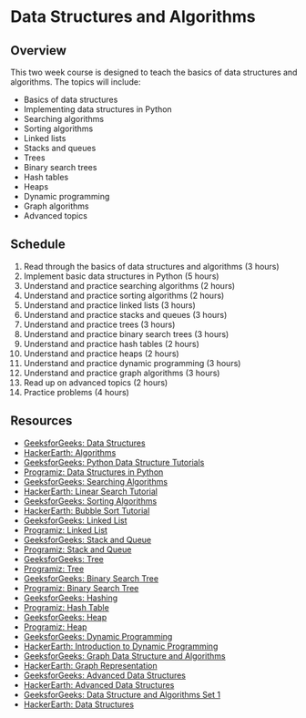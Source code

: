# Data Structures and Algorithms

## Overview

This two week course is designed to teach the basics of data structures and algorithms. The topics will include:

* Basics of data structures
* Implementing data structures in Python
* Searching algorithms
* Sorting algorithms
* Linked lists
* Stacks and queues
* Trees
* Binary search trees
* Hash tables
* Heaps
* Dynamic programming
* Graph algorithms
* Advanced topics

## Schedule

1. Read through the basics of data structures and algorithms (3 hours)
2. Implement basic data structures in Python (5 hours)
3. Understand and practice searching algorithms (2 hours)
4. Understand and practice sorting algorithms (2 hours)
5. Understand and practice linked lists (3 hours)
6. Understand and practice stacks and queues (3 hours)
7. Understand and practice trees (3 hours)
8. Understand and practice binary search trees (3 hours)
9. Understand and practice hash tables (2 hours)
10. Understand and practice heaps (2 hours)
11. Understand and practice dynamic programming (3 hours)
12. Understand and practice graph algorithms (3 hours)
13. Read up on advanced topics (2 hours)
14. Practice problems (4 hours)

## Resources

* [GeeksforGeeks: Data Structures](https://www.geeksforgeeks.org/data-structures/)
* [HackerEarth: Algorithms](https://www.hackerearth.com/practice/algorithms/)
* [GeeksforGeeks: Python Data Structure Tutorials](https://www.geeksforgeeks.org/python-data-structure-tutorials/)
* [Programiz: Data Structures in Python](https://www.programiz.com/python-programming/data-structures)
* [GeeksforGeeks: Searching Algorithms](https://www.geeksforgeeks.org/searching-algorithms/)
* [HackerEarth: Linear Search Tutorial](https://www.hackerearth.com/practice/algorithms/searching/linear-search/tutorial/)
* [GeeksforGeeks: Sorting Algorithms](https://www.geeksforgeeks.org/sorting-algorithms/)
* [HackerEarth: Bubble Sort Tutorial](https://www.hackerearth.com/practice/algorithms/sorting/bubble-sort/tutorial/)
* [GeeksforGeeks: Linked List](https://www.geeksforgeeks.org/data-structures/linked-list/)
* [Programiz: Linked List](https://www.programiz.com/dsa/linked-list)
* [GeeksforGeeks: Stack and Queue](https://www.geeksforgeeks.org/data-structures/stack-queue/)
* [Programiz: Stack and Queue](https://www.programiz.com/dsa/stack-queue)
* [GeeksforGeeks: Tree](https://www.geeksforgeeks.org/data-structures/tree/)
* [Programiz: Tree](https://www.programiz.com/dsa/tree)
* [GeeksforGeeks: Binary Search Tree](https://www.geeksforgeeks.org/binary-search-tree/)
* [Programiz: Binary Search Tree](https://www.programiz.com/dsa/bst)
* [GeeksforGeeks: Hashing](https://www.geeksforgeeks.org/hashing-set-1-introduction/)
* [Programiz: Hash Table](https://www.programiz.com/dsa/hash-table)
* [GeeksforGeeks: Heap](https://www.geeksforgeeks.org/heap-data-structure/)
* [Programiz: Heap](https://www.programiz.com/dsa/heap)
* [GeeksforGeeks: Dynamic Programming](https://www.geeksforgeeks.org/dynamic-programming/)
* [HackerEarth: Introduction to Dynamic Programming](https://www.hackerearth.com/practice/algorithms/dynamic-programming/introduction-to-dynamic-programming-1/tutorial/)
* [GeeksforGeeks: Graph Data Structure and Algorithms](https://www.geeksforgeeks.org/graph-data-structure-and-algorithms/)
* [HackerEarth: Graph Representation](https://www.hackerearth.com/practice/algorithms/graphs/graph-representation/tutorial/)
* [GeeksforGeeks: Advanced Data Structures](https://www.geeksforgeeks.org/advanced-data-structures/)
* [HackerEarth: Advanced Data Structures](https://www.hackerearth.com/practice/data-structures/advanced-data-structures/)
* [GeeksforGeeks: Data Structure and Algorithms Set 1](https://www.geeksforgeeks.org/data-structure-algorithms-set-1/)
* [HackerEarth: Data Structures](https://www.hackerearth.com/practice/data-structures/)